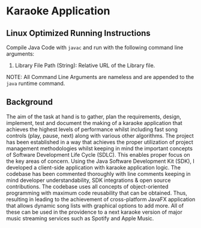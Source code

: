 # Karaoke Application

## Linux Optimized Running Instructions

Compile Java Code with `javac` and run with the following command line arguments:

1. Library File Path (String): Relative URL of the Library file.

NOTE: All Command Line Arguments are nameless and are appended to the `java` runtime command.

## Background

The aim of the task at hand is to gather, plan the requirements, design, implement, test and document the making of a karaoke application that achieves the highest levels of performance whilst including fast song controls (play, pause, next) along with various other algorithms. The project has been established in a way that achieves the proper utilization of project management methodologies whilst keeping in mind the important concepts of Software Development Life Cycle (SDLC). This enables proper focus on the key areas of concern. Using the Java Software Development Kit (SDK), I developed a client-side application with karaoke application logic. The codebase has been commented thoroughly with line comments keeping in mind developer understandability, SDK integrations & open source contributions. The codebase uses all concepts of object-oriented programming with maximum code reusability that can be obtained. Thus, resulting in leading to the achievement of cross-platform JavaFX application that allows dynamic song lists with graphical options to add more. All of these can be used in the providence to a next karaoke version of major music streaming services such as Spotify and Apple Music.
